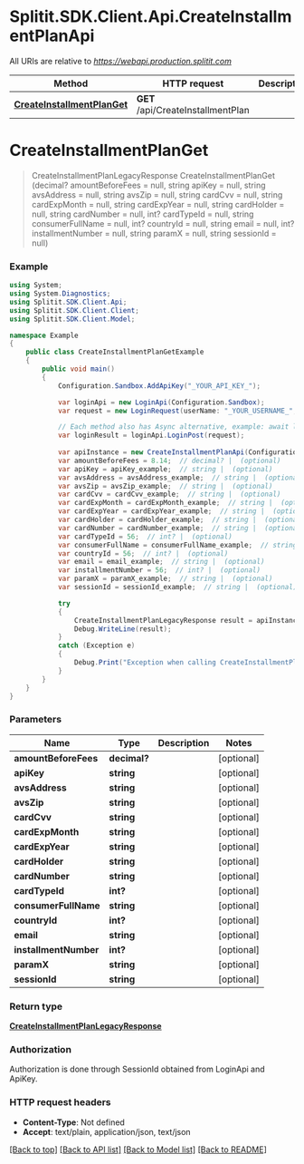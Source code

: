 # Splitit.SDK.Client.Api.CreateInstallmentPlanApi

All URIs are relative to *https://webapi.production.splitit.com*

Method | HTTP request | Description
------------- | ------------- | -------------
[**CreateInstallmentPlanGet**](CreateInstallmentPlanApi.md#createinstallmentplanget) | **GET** /api/CreateInstallmentPlan | 


<a name="createinstallmentplanget"></a>
# **CreateInstallmentPlanGet**
> CreateInstallmentPlanLegacyResponse CreateInstallmentPlanGet (decimal? amountBeforeFees = null, string apiKey = null, string avsAddress = null, string avsZip = null, string cardCvv = null, string cardExpMonth = null, string cardExpYear = null, string cardHolder = null, string cardNumber = null, int? cardTypeId = null, string consumerFullName = null, int? countryId = null, string email = null, int? installmentNumber = null, string paramX = null, string sessionId = null)



### Example
```csharp
using System;
using System.Diagnostics;
using Splitit.SDK.Client.Api;
using Splitit.SDK.Client.Client;
using Splitit.SDK.Client.Model;

namespace Example
{
    public class CreateInstallmentPlanGetExample
    {
        public void main()
        {
            Configuration.Sandbox.AddApiKey("_YOUR_API_KEY_");

            var loginApi = new LoginApi(Configuration.Sandbox);
            var request = new LoginRequest(userName: "_YOUR_USERNAME_", password: "_YOUR_PASSWORD_");

            // Each method also has Async alternative, example: await loginApi.LoginPostAsync(...)
            var loginResult = loginApi.LoginPost(request);
            
            var apiInstance = new CreateInstallmentPlanApi(Configuration.Sandbox, sessionId: loginResult.SessionId);
            var amountBeforeFees = 8.14;  // decimal? |  (optional) 
            var apiKey = apiKey_example;  // string |  (optional) 
            var avsAddress = avsAddress_example;  // string |  (optional) 
            var avsZip = avsZip_example;  // string |  (optional) 
            var cardCvv = cardCvv_example;  // string |  (optional) 
            var cardExpMonth = cardExpMonth_example;  // string |  (optional) 
            var cardExpYear = cardExpYear_example;  // string |  (optional) 
            var cardHolder = cardHolder_example;  // string |  (optional) 
            var cardNumber = cardNumber_example;  // string |  (optional) 
            var cardTypeId = 56;  // int? |  (optional) 
            var consumerFullName = consumerFullName_example;  // string |  (optional) 
            var countryId = 56;  // int? |  (optional) 
            var email = email_example;  // string |  (optional) 
            var installmentNumber = 56;  // int? |  (optional) 
            var paramX = paramX_example;  // string |  (optional) 
            var sessionId = sessionId_example;  // string |  (optional) 

            try
            {
                CreateInstallmentPlanLegacyResponse result = apiInstance.CreateInstallmentPlanGet(amountBeforeFees, apiKey, avsAddress, avsZip, cardCvv, cardExpMonth, cardExpYear, cardHolder, cardNumber, cardTypeId, consumerFullName, countryId, email, installmentNumber, paramX, sessionId);
                Debug.WriteLine(result);
            }
            catch (Exception e)
            {
                Debug.Print("Exception when calling CreateInstallmentPlanApi.CreateInstallmentPlanGet: " + e.Message );
            }
        }
    }
}
```

### Parameters

Name | Type | Description  | Notes
------------- | ------------- | ------------- | -------------
 **amountBeforeFees** | **decimal?**|  | [optional] 
 **apiKey** | **string**|  | [optional] 
 **avsAddress** | **string**|  | [optional] 
 **avsZip** | **string**|  | [optional] 
 **cardCvv** | **string**|  | [optional] 
 **cardExpMonth** | **string**|  | [optional] 
 **cardExpYear** | **string**|  | [optional] 
 **cardHolder** | **string**|  | [optional] 
 **cardNumber** | **string**|  | [optional] 
 **cardTypeId** | **int?**|  | [optional] 
 **consumerFullName** | **string**|  | [optional] 
 **countryId** | **int?**|  | [optional] 
 **email** | **string**|  | [optional] 
 **installmentNumber** | **int?**|  | [optional] 
 **paramX** | **string**|  | [optional] 
 **sessionId** | **string**|  | [optional] 

### Return type

[**CreateInstallmentPlanLegacyResponse**](CreateInstallmentPlanLegacyResponse.md)

### Authorization

Authorization is done through SessionId obtained from LoginApi and ApiKey.

### HTTP request headers

 - **Content-Type**: Not defined
 - **Accept**: text/plain, application/json, text/json

[[Back to top]](#) [[Back to API list]](../README.md#documentation-for-api-endpoints) [[Back to Model list]](../README.md#documentation-for-models) [[Back to README]](../README.md)

